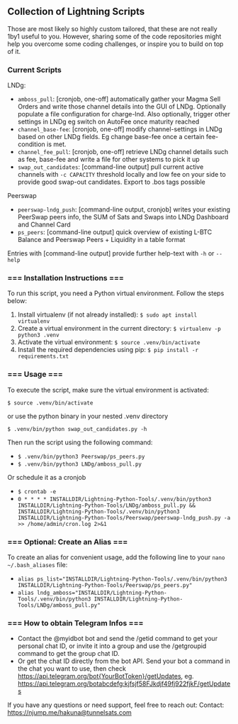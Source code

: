 ## Collection of Lightning Scripts

Those are most likely so highly custom tailored, that these are not really 1by1 useful to you.
However, sharing some of the code repositories might help you overcome some coding challenges, 
or inspire you to build on top of it.

### Current Scripts
LNDg: 
- `amboss_pull`: [cronjob, one-off] automatically gather your Magma Sell Orders and write those channel details into the GUI of LNDg. Optionally populate a file configuration for charge-lnd. Also optionally, trigger other settings in LNDg eg switch on AutoFee once maturity reached
- `channel_base-fee`: [cronjob, one-off] modify channel-settings in LNDg based on other LNDg fields. Eg change base-fee once a certain fee-condition is met.
- `channel_fee_pull`: [cronjob, one-off] retrieve LNDg channel details such as fee, base-fee and write a file for other systems to pick it up
- `swap_out_candidates`: [command-line output] pull current active channels with `-c CAPACITY` threshold locally and low fee on your side to provide good swap-out candidates. Export to .bos tags possible

Peerswap
- `peerswap-lndg_push`: [command-line output, cronjob] writes your existing PeerSwap peers info, the SUM of Sats and Swaps into LNDg Dashboard and Channel Card
- `ps_peers`: [command-line output] quick overview of existing L-BTC Balance and Peerswap Peers + Liquidity in a table format

Entries with [command-line output] provide further help-text with `-h` or `--help`

### === Installation Instructions ===
To run this script, you need a Python virtual environment. Follow the steps below:
1. Install virtualenv (if not already installed):
   `$ sudo apt install virtualenv`
2. Create a virtual environment in the current directory:
   `$ virtualenv -p python3 .venv`
3. Activate the virtual environment:
   `$ source .venv/bin/activate`
4. Install the required dependencies using pip:
   `$ pip install -r requirements.txt`

### === Usage ===
To execute the script, make sure the virtual environment is activated:

   `$ source .venv/bin/activate`

or use the python binary in your nested .venv directory

   `$ .venv/bin/python swap_out_candidates.py -h`

Then run the script using the following command:
- `$ .venv/bin/python3 Peerswap/ps_peers.py`
- `$ .venv/bin/python3 LNDg/amboss_pull.py`

Or schedule it as a cronjob
- `$ crontab -e`
- `0 * * * * INSTALLDIR/Lightning-Python-Tools/.venv/bin/python3 INSTALLDIR/Lightning-Python-Tools/LNDg/amboss_pull.py && INSTALLDIR/Lightning-Python-Tools/.venv/bin/python3 INSTALLDIR/Lightning-Python-Tools/Peerswap/peerswap-lndg_push.py -a >> /home/admin/cron.log 2>&1`

### === Optional: Create an Alias ===
To create an alias for convenient usage, add the following line to your `nano ~/.bash_aliases` file:
- `alias ps_list="INSTALLDIR/Lightning-Python-Tools/.venv/bin/python3 INSTALLDIR/Lightning-Python-Tools/Peerswap/ps_peers.py"`
- `alias lndg_amboss="INSTALLDIR/Lightning-Python-Tools/.venv/bin/python3 INSTALLDIR/Lightning-Python-Tools/LNDg/amboss_pull.py"`

### === How to obtain Telegram Infos ===
- Contact the @myidbot bot and send the /getid command to get your personal chat ID, or invite it into a group and use the /getgroupid command to get the group chat ID.
- Or get the chat ID directly from the bot API. Send your bot a command in the chat you want to use, then check https://api.telegram.org/bot{YourBotToken}/getUpdates, eg. https://api.telegram.org/botabcdefg:kjfsjf58FJkdjf49fj922fjkF/getUpdates

If you have any questions or need support, feel free to reach out:
Contact: https://njump.me/hakuna@tunnelsats.com